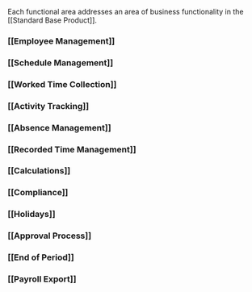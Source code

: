 Each functional area addresses an area of business functionality in the [[Standard Base Product]].

### [[Employee Management]]

### [[Schedule Management]]

### [[Worked Time Collection]]

### [[Activity Tracking]]

### [[Absence Management]]

### [[Recorded Time Management]]

### [[Calculations]]

### [[Compliance]]

### [[Holidays]]

### [[Approval Process]]

### [[End of Period]]

### [[Payroll Export]]


